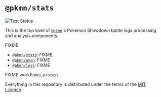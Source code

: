 # `@pkmn/stats`

![Test Status](https://github.com/pkmn/stats/workflows/Tests/badge.svg)

This is the top level of [`@pkmn`](https://pkmn.cc/@pkmn/)'s Pokémon Showdown battle logs
processing and analysis components.

FIXME

- [`@pkmn/stats`](stats): FIXME
- [`@pkmn/anon`](anon): FIXME
- [`@pkmn/logs`](logs): FIXME

FIXME workflows, `process`

Everything in this repository is distributed under the terms of the [MIT License](LICENSE).
